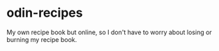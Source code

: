 # odin-recipes

My own recipe book but online, so I don't have to worry about losing or burning my recipe book.